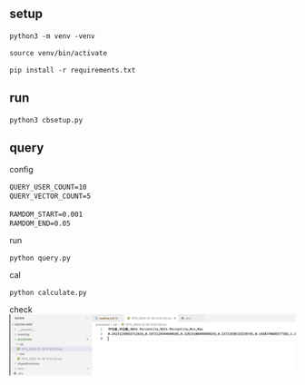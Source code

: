 ## setup

```
python3 -m venv -venv
```
```
source venv/bin/activate
```
```
pip install -r requirements.txt 
```

## run
```
python3 cbsetup.py
```

## query
config
```
QUERY_USER_COUNT=10
QUERY_VECTOR_COUNT=5

RAMDOM_START=0.001
RAMDOM_END=0.05
```

run
```
python query.py
```

cal
```
python calculate.py
```

check
![cal](/static/img/cal.png)